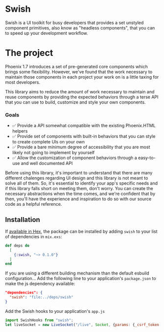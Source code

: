 # Swish

Swish is a UI toolkit for busy developers that provides a set unstyled component primitives, also know as "headless components", that you can to speed up your development workflow.

# The project

Phoenix 1.7 introduces a set of pre-generated core components which brings some flexibility. However, we've found that the work necessary to maintain those components in each project your work on is a little taxing for most developers. 

This library aims to reduce the amount of work necessary to maintain and reuse components by providing the expected behaviors through a terse API that you can use to build, customize and style your own components.

  
### Goals

- ✅ Provide a API somewhat compatible with the existing Phoenix.HTML helpers
- ✅ Provide set of components with built-in behaviors that you can style to create complete UIs on your own
- ✅ Provide a bare minimum degree of accessibility that you are most likely not going to implement by yourself 
- ✅ Allow the customization of component behaviors through a easy-to-use and well documented API 

Before using this library, it's important to understand that there are many different chalenges regarding UI design and this library is not meant to solve all of them. So, it's essential to identify your app's specific needs and if this library falls short on meeting them, don't worry. You can create the necessary abstractions when the time comes, and we're confident that by then, you'll have the experience and inspiration to do so with our source code as a helpful reference.

## Installation

If [available in Hex](https://hex.pm/docs/publish), the package can be installed
by adding `swish` to your list of dependencies in `mix.exs`:

```elixir
def deps do
  [
    {:swish, "~> 0.1.0"}
  ]
end
```

If you are using a different building mechanism than the default esbuild configuration...
Add the following line to your application's `package.json` to make the js dependency available:

```json
"dependencies": {
  "swish": "file:../deps/swish"
}
```

Add the Swish hooks to your application's `app.js`

```js
import SwishHooks from "swish";
let liveSocket = new LiveSocket("/live", Socket, {params: {_csrf_token: csrfToken}, hooks: { ...SwishHooks }})
```
